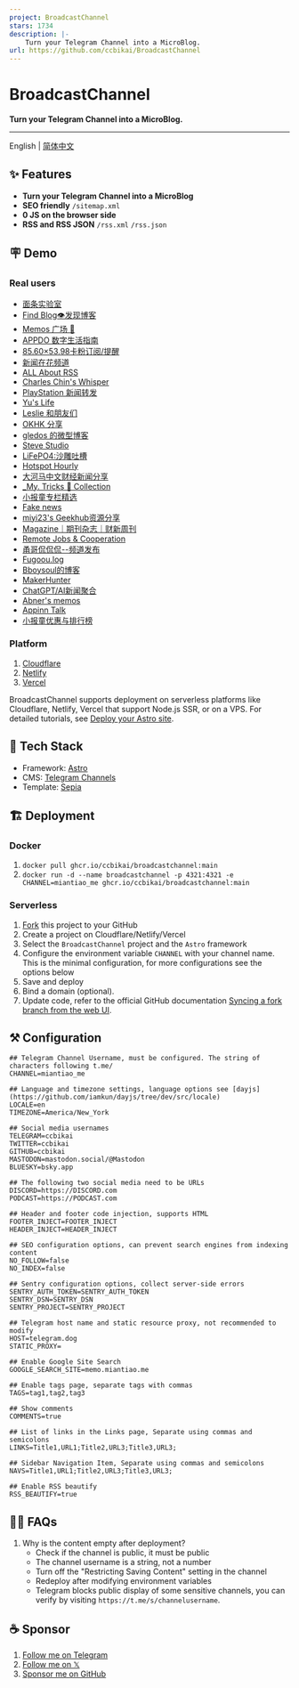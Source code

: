 ```yaml
---
project: BroadcastChannel
stars: 1734
description: |-
    Turn your Telegram Channel into a MicroBlog.
url: https://github.com/ccbikai/BroadcastChannel
---
```


# BroadcastChannel

**Turn your Telegram Channel into a MicroBlog.**

---

English | [简体中文](./README.zh-cn.md)

## ✨ Features

- **Turn your Telegram Channel into a MicroBlog**
- **SEO friendly** `/sitemap.xml`
- **0 JS on the browser side**
- **RSS and RSS JSON** `/rss.xml` `/rss.json`

## 🪧 Demo

### Real users

- [面条实验室](https://memo.miantiao.me/)
- [Find Blog👁发现博客](https://broadcastchannel.pages.dev/)
- [Memos 广场 🎪](https://now.memobbs.app/)
- [APPDO 数字生活指南](https://mini.appdo.xyz/)
- [85.60×53.98卡粉订阅/提醒](https://tg.docofcard.com/)
- [新闻在花频道](https://tg.istore.app/)
- [ALL About RSS](https://blog.rss.tips/)
- [Charles Chin's Whisper](https://memo.eallion.com/)
- [PlayStation 新闻转发](https://playstationnews.pages.dev)
- [Yu's Life](https://daily.pseudoyu.com/)
- [Leslie 和朋友们](https://tg.imlg.co/)
- [OKHK 分享](https://tg.okhk.net/)
- [gledos 的微型博客](https://microblogging.gledos.science)
- [Steve Studio](https://tgc.surgeee.me/)
- [LiFePO4:沙雕吐槽](https://lifepo4.top)
- [Hotspot Hourly](https://hourly.top/)
- [大河马中文财经新闻分享](https://a.xiaomi318.com/)
- [\_My. Tricks 🎩 Collection](https://channel.mykeyvans.com)
- [小报童专栏精选](https://xiaobaotong.genaiprism.site/)
- [Fake news](https://fake-news.csgo.ovh/)
- [miyi23's Geekhub资源分享](https://gh.miyi23.top/)
- [Magazine｜期刊杂志｜财新周刊](https://themagazine.top)
- [Remote Jobs & Cooperation](https://share-remote-jobs.vercel.app/)
- [甬哥侃侃侃--频道发布](https://ygkkktg.pages.dev)
- [Fugoou.log](https://fugoou.xyz)
- [Bboysoul的博客](https://tg.bboy.app/)
- [MakerHunter](https://share.makerhunter.com/)
- [ChatGPT/AI新闻聚合](https://g4f.icu/)
- [Abner's memos](https://memos.abnerz6.top/)
- [Appinn Talk](https://talk.appinn.net/)
- [小报童优惠与排行榜](https://youhui.xiaobaoto.com/)

### Platform

1. [Cloudflare](https://broadcast-channel.pages.dev/)
2. [Netlify](https://broadcast-channel.netlify.app/)
3. [Vercel](https://broadcast-channel.vercel.app/)

BroadcastChannel supports deployment on serverless platforms like Cloudflare, Netlify, Vercel that support Node.js SSR, or on a VPS.
For detailed tutorials, see [Deploy your Astro site](https://docs.astro.build/en/guides/deploy/).

## 🧱 Tech Stack

- Framework: [Astro](https://astro.build/)
- CMS: [Telegram Channels](https://telegram.org/tour/channels)
- Template: [Sepia](https://github.com/Planetable/SiteTemplateSepia)

## 🏗️ Deployment

### Docker

1. `docker pull ghcr.io/ccbikai/broadcastchannel:main`
2. `docker run -d --name broadcastchannel -p 4321:4321 -e CHANNEL=miantiao_me ghcr.io/ccbikai/broadcastchannel:main`

### Serverless

1. [Fork](https://github.com/ccbikai/BroadcastChannel/fork) this project to your GitHub
2. Create a project on Cloudflare/Netlify/Vercel
3. Select the `BroadcastChannel` project and the `Astro` framework
4. Configure the environment variable `CHANNEL` with your channel name. This is the minimal configuration, for more configurations see the options below
5. Save and deploy
6. Bind a domain (optional).
7. Update code, refer to the official GitHub documentation [Syncing a fork branch from the web UI](https://docs.github.com/pull-requests/collaborating-with-pull-requests/working-with-forks/syncing-a-fork#syncing-a-fork-branch-from-the-web-ui).

## ⚒️ Configuration

```env
## Telegram Channel Username, must be configured. The string of characters following t.me/
CHANNEL=miantiao_me

## Language and timezone settings, language options see [dayjs](https://github.com/iamkun/dayjs/tree/dev/src/locale)
LOCALE=en
TIMEZONE=America/New_York

## Social media usernames
TELEGRAM=ccbikai
TWITTER=ccbikai
GITHUB=ccbikai
MASTODON=mastodon.social/@Mastodon
BLUESKY=bsky.app

## The following two social media need to be URLs
DISCORD=https://DISCORD.com
PODCAST=https://PODCAST.com

## Header and footer code injection, supports HTML
FOOTER_INJECT=FOOTER_INJECT
HEADER_INJECT=HEADER_INJECT

## SEO configuration options, can prevent search engines from indexing content
NO_FOLLOW=false
NO_INDEX=false

## Sentry configuration options, collect server-side errors
SENTRY_AUTH_TOKEN=SENTRY_AUTH_TOKEN
SENTRY_DSN=SENTRY_DSN
SENTRY_PROJECT=SENTRY_PROJECT

## Telegram host name and static resource proxy, not recommended to modify
HOST=telegram.dog
STATIC_PROXY=

## Enable Google Site Search
GOOGLE_SEARCH_SITE=memo.miantiao.me

## Enable tags page, separate tags with commas
TAGS=tag1,tag2,tag3

## Show comments
COMMENTS=true

## List of links in the Links page, Separate using commas and semicolons
LINKS=Title1,URL1;Title2,URL3;Title3,URL3;

## Sidebar Navigation Item, Separate using commas and semicolons
NAVS=Title1,URL1;Title2,URL3;Title3,URL3;

## Enable RSS beautify
RSS_BEAUTIFY=true
```

## 🙋🏻 FAQs

1. Why is the content empty after deployment?
   - Check if the channel is public, it must be public
   - The channel username is a string, not a number
   - Turn off the "Restricting Saving Content" setting in the channel
   - Redeploy after modifying environment variables
   - Telegram blocks public display of some sensitive channels, you can verify by visiting `https://t.me/s/channelusername`.

## ☕ Sponsor

1. [Follow me on Telegram](https://t.me/miantiao_me)
2. [Follow me on 𝕏](https://404.li/kai)
3. [Sponsor me on GitHub](https://github.com/sponsors/ccbikai)

